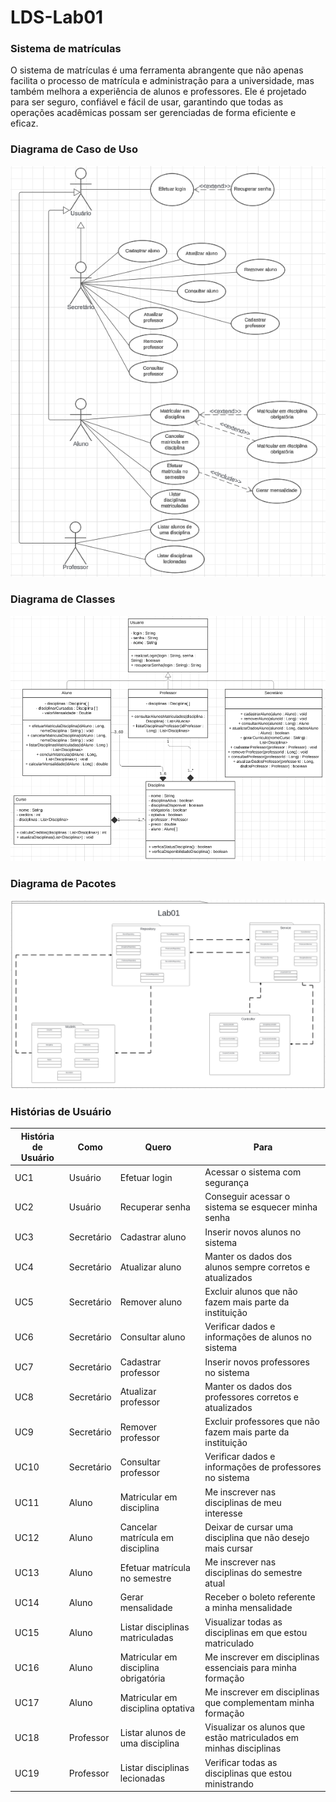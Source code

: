 # LDS-Lab01

### Sistema de matrículas

O sistema de matrículas é uma ferramenta abrangente que não apenas facilita o processo de matrícula e administração para a universidade, mas também melhora a experiência de alunos e professores. Ele é projetado para ser seguro, confiável e fácil de usar, garantindo que todas as operações acadêmicas possam ser gerenciadas de forma eficiente e eficaz.



### Diagrama de Caso de Uso
![User Case](./imagens/UserCaseDiagramMatricula.PNG)



### Diagrama de Classes
![Class Diagram](./imagens/diagrama_classe_lab01.png)



### Diagrama de Pacotes
![Package Diagram](./imagens/diagrama_pacotes_lab01.png)




### Histórias de Usuário

| **História de Usuário** | **Como**        | **Quero**                               | **Para**                                       |
|-------------------------|-----------------|-----------------------------------------|------------------------------------------------|
| UC1                     | Usuário         | Efetuar login                           | Acessar o sistema com segurança                |
| UC2                     | Usuário         | Recuperar senha                         | Conseguir acessar o sistema se esquecer minha senha |
| UC3                     | Secretário      | Cadastrar aluno                         | Inserir novos alunos no sistema                |
| UC4                     | Secretário      | Atualizar aluno                         | Manter os dados dos alunos sempre corretos e atualizados |
| UC5                     | Secretário      | Remover aluno                           | Excluir alunos que não fazem mais parte da instituição |
| UC6                     | Secretário      | Consultar aluno                         | Verificar dados e informações de alunos no sistema |
| UC7                     | Secretário      | Cadastrar professor                     | Inserir novos professores no sistema           |
| UC8                     | Secretário      | Atualizar professor                     | Manter os dados dos professores corretos e atualizados |
| UC9                     | Secretário      | Remover professor                       | Excluir professores que não fazem mais parte da instituição |
| UC10                    | Secretário      | Consultar professor                     | Verificar dados e informações de professores no sistema |
| UC11                    | Aluno           | Matricular em disciplina                | Me inscrever nas disciplinas de meu interesse   |
| UC12                    | Aluno           | Cancelar matrícula em disciplina        | Deixar de cursar uma disciplina que não desejo mais cursar |
| UC13                    | Aluno           | Efetuar matrícula no semestre           | Me inscrever nas disciplinas do semestre atual |
| UC14                    | Aluno           | Gerar mensalidade                       | Receber o boleto referente a minha mensalidade|
| UC15                    | Aluno           | Listar disciplinas matriculadas         | Visualizar todas as disciplinas em que estou matriculado |
| UC16                    | Aluno           | Matricular em disciplina obrigatória    | Me inscrever em disciplinas essenciais para minha formação |
| UC17                    | Aluno           | Matricular em disciplina optativa       | Me inscrever em disciplinas que complementam minha formação |
| UC18                    | Professor       | Listar alunos de uma disciplina         | Visualizar os alunos que estão matriculados em minhas disciplinas |
| UC19                    | Professor       | Listar disciplinas lecionadas           | Verificar todas as disciplinas que estou ministrando |

